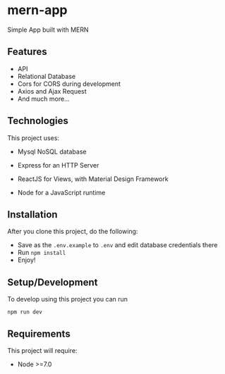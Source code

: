 # mern-app

Simple App built with MERN


## Features
- API
- Relational Database
- Cors for CORS during development
- Axios and Ajax Request
- And much more...


## Technologies
This project uses:

- Mysql NoSQL database

- Express for an HTTP Server

- ReactJS for Views, with Material Design Framework

- Node for a JavaScript runtime


## Installation
After you clone this project, do the following:
- Save as the `.env.example` to `.env` and edit database credentials there
- Run `npm install`
- Enjoy!

## Setup/Development

To develop using this project you can run

`npm run dev`

## Requirements
This project will require:

- Node >=7.0
